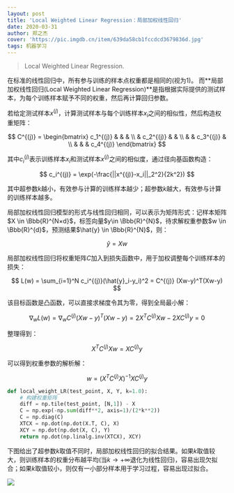```yaml
---
layout: post
title: 'Local Weighted Linear Regression：局部加权线性回归'
date: 2020-03-31
author: 郑之杰
cover: 'https://pic.imgdb.cn/item/639da58cb1fccdcd3679836d.jpg'
tags: 机器学习
---
```


> Local Weighted Linear Regression.

在标准的线性回归中，所有参与训练的样本点权重都是相同的(视为$1$)。
而**局部加权线性回归(Local Weighted Linear Regression)**是指根据实际提供的测试样本，为每个训练样本赋予不同的权重，然后再计算回归参数。

若给定测试样本$x^{(j)}$，计算测试样本与每个训练样本$x_i$之间的相似性，然后构造权重矩阵：

$$ C^{(j)} = \begin{bmatrix} c_1^{(j)} & & & \\ & c_2^{(j)} & & \\ & & c_3^{(j)} & \\ & & & c_4^{(j)} \end{bmatrix} $$

其中$c_i^{(j)}$表示训练样本$x_i$和测试样本$x^{(j)}$之间的相似度，通过径向基函数构造：

$$ c_i^{(j)} = \exp(-\frac{||x^{(j)}-x_i||_2^2}{2k^2}) $$

其中超参数$k$越小，有效参与计算的训练样本越少；超参数$k$越大，有效参与计算的训练样本越多。

局部加权线性回归模型的形式与线性回归相同，可以表示为矩阵形式：记样本矩阵$X \in \Bbb{R}^{N×d}$，标签向量$y\in \Bbb{R}^{N}$，待求解权重参数$w \in \Bbb{R}^{d}$，预测结果$\hat{y} \in \Bbb{R}^{N}$，则：

$$ \hat{y} = Xw $$

局部加权线性回归将权重矩阵$C$加入到损失函数中，用于加权调整每个训练样本的损失：

$$ L(w) = \sum_{i=1}^N c_i^{(j)}(\hat{y}_i-y_i)^2 = C^{(j)} (Xw-y)^T(Xw-y) $$

该目标函数是凸函数，可以直接求梯度令其为零，得到全局最小解：

$$ \nabla_wL(w) = \nabla_w C^{(j)}  (Xw-y)^T(Xw-y) = 2 X^TC^{(j)}Xw - 2 XC^{(j)}y = 0 $$

整理得到：

$$  X^TC^{(j)}Xw =  XC^{(j)}y $$

可以得到权重参数的解析解：

$$ w = (X^TC^{(j)}X)^{-1} XC^{(j)} y $$

```python
def local_weight_LR(test_point, X, Y, k=1.0):
    # 构建权重矩阵
    diff = np.tile(test_point, [N,1]) - X
    C = np.exp(-np.sum(diff**2, axis=1)/(2*k**2))
    C = np.diag(C)
    XTCX = np.dot(np.dot(X.T, C), X)
    XCY = np.dot(np.dot(X, C), Y)
    return np.dot(np.linalg.inv(XTCX), XCY)
```

下图给出了超参数$k$取值不同时，局部加权线性回归的拟合结果。如果$k$取值较大，则训练样本的权重分布越平均(当$k \to +\infty$退化为线性回归)，容易出现欠拟合；如果$k$取值较小，则仅有一小部分样本用于学习过程，容易出现过拟合。

![](https://pic.imgdb.cn/item/639da58cb1fccdcd3679836d.jpg)







